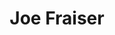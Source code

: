 ---
pid: CH12
title: Joe Fraiser
location_transcription: 
zipcode: NJ08104
outside_phl: Camden NJ
neighborhood: 
age: '54'
age_range: 50-59
instagram: 
image_file_name: CH_12.jpg
proposal_transcription: I want a monument of Joe Frasier.
topic: African Americans,Figure,History,Sports
topic_summary: 0, 0, 0, 0
type: Sculpture Statue
keywords_other: 
credit: William Thomas
image_labels: 
twitter: 
facebook: 
permalink: "/monuments/ch12/"
layout: item-page
---